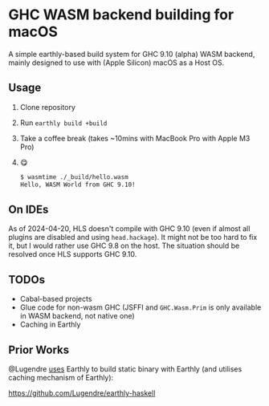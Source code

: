 # GHC WASM backend building for macOS

A simple earthly-based build system for GHC 9.10 (alpha) WASM backend, mainly designed to use with (Apple Silicon) macOS as a Host OS.

## Usage

1. Clone repository
2. Run `earthly build +build`
4. Take a coffee break (takes ~10mins with MacBook Pro with Apple M3 Pro)
5. :yum:

    ```bash
    $ wasmtime ./_build/hello.wasm
    Hello, WASM World from GHC 9.10!
    ```

## On IDEs

As of 2024-04-20, HLS doesn't compile with GHC 9.10 (even if almost all plugins are disabled and using `head.hackage`).
It might not be too hard to fix it, but I would rather use GHC 9.8 on the host.
The situation should be resolved once HLS supports GHC 9.10.

## TODOs

- Cabal-based projects
- Glue code for non-wasm GHC (JSFFI and `GHC.Wasm.Prim` is only available in WASM backend, not native one)
- Caching in Earthly

## Prior Works

@Lugendre [uses](https://github.com/Lugendre/earthly-haskell) Earthly to build static binary with Earthly (and utilises caching mechanism of Earthly):

https://github.com/Lugendre/earthly-haskell
